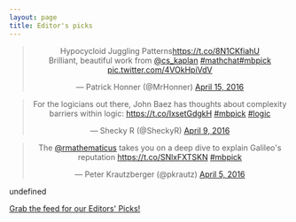 ```yaml
---
layout: page
title: Editor's picks
---
```


<blockquote class="twitter-tweet" align="center" data-width="500"><p lang="en" dir="ltr">Hypocycloid Juggling Patterns<a href="https://t.co/8N1CKfiahU">https://t.co/8N1CKfiahU</a><br>Brilliant, beautiful work from <a href="https://twitter.com/cs_kaplan">@cs_kaplan</a> <a href="https://twitter.com/hashtag/mathchat?src=hash">#mathchat</a><a href="https://twitter.com/hashtag/mbpick?src=hash">#mbpick</a> <a href="https://t.co/4VOkHpiVdV">pic.twitter.com/4VOkHpiVdV</a></p>&mdash; Patrick Honner (@MrHonner) <a href="https://twitter.com/MrHonner/status/721119095983312896">April 15, 2016</a></blockquote>
<script async src="//platform.twitter.com/widgets.js" charset="utf-8"></script>
<blockquote class="twitter-tweet" align="center" data-width="500"><p lang="en" dir="ltr">For the logicians out there, John Baez has thoughts about complexity barriers within logic: <a href="https://t.co/IxsetGdgkH">https://t.co/IxsetGdgkH</a> <a href="https://twitter.com/hashtag/mbpick?src=hash">#mbpick</a> <a href="https://twitter.com/hashtag/logic?src=hash">#logic</a></p>&mdash; Shecky R (@SheckyR) <a href="https://twitter.com/SheckyR/status/718601858076565504">April 9, 2016</a></blockquote>
<script async src="//platform.twitter.com/widgets.js" charset="utf-8"></script>
<blockquote class="twitter-tweet" align="center" data-width="500"><p lang="en" dir="ltr">The <a href="https://twitter.com/rmathematicus">@rmathematicus</a> takes you on a deep dive to explain Galileo&#39;s reputation <a href="https://t.co/SNlxFXTSKN">https://t.co/SNlxFXTSKN</a> <a href="https://twitter.com/hashtag/mbpick?src=hash">#mbpick</a></p>&mdash; Peter Krautzberger (@pkrautz) <a href="https://twitter.com/pkrautz/status/717453913851564035">April 5, 2016</a></blockquote>
<script async src="//platform.twitter.com/widgets.js" charset="utf-8"></script>
undefined
<p> <a href="editors-picks.xml">Grab the feed for our Editors' Picks!</a></p>
